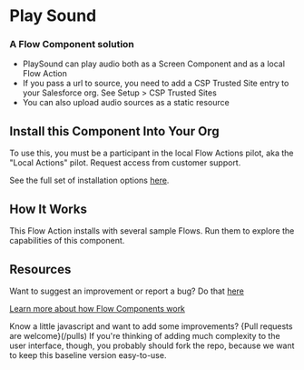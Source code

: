 # Play Sound #

### A Flow Component solution  ###

- PlaySound can play audio both as a Screen Component and as a local Flow Action
- If you pass a url to source, you need to add a CSP Trusted Site entry to your Salesforce org. See Setup > CSP Trusted Sites
- You can also upload audio sources as a static resource


## Install this Component Into Your Org ##

To use this, you must be a participant in the local Flow Actions pilot, aka the "Local Actions" pilot. Request access from customer support. 

See the full set of installation options [here](/install.md).

## How It Works ##

This Flow Action installs with several sample Flows. Run them to explore the capabilities of this component.


## Resources ##

Want to suggest an improvement or report a bug? Do that [here](/issues)

[Learn more about how Flow Components work](/README.md)

Know a little javascript and want to add some improvements? {Pull requests are welcome}(/pulls) If you're thinking of adding much complexity to the user interface, though, you probably should fork the repo, because we want to keep this baseline version easy-to-use.

